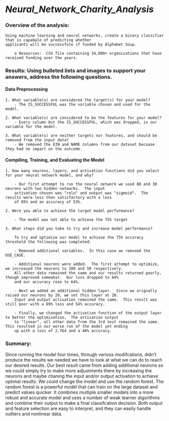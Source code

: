 # *Neural_Network_Charity_Analysis*

### Overview of the analysis:

    Using machine learning and neural networks, create a binary classifier that is capabale of predicting whether
    applicants will be successfule if funded by Alphabet Soup.
    
        o Resources:  CSV file containing 34,000+ organizations that have received funding over the years.

### Results: Using bulleted lists and images to support your answers, address the following questions.

#### Data Preprocessing

    1. What variable(s) are considered the target(s) for your model?
        - The IS_SUCCESSFUL was the variable chosen and used for the model.
    
    2. What variable(s) are considered to be the features for your model?
        - Every column but the IS_SUCCESSFUL, which was dropped, is our variable for the model. 
    
    3. What variable(s) are neither targets nor features, and should be removed from the input data?
        - We removed the EIN and NAME columns from our dataset becuase they had no impact on the outcome.

#### Compiling, Training, and Evaluating the Model

    1. How many neurons, layers, and activation functions did you select for your neural network model, and why?
        
        - Our first attempt to run the neural network we used 80 and 30 neurons with two hidden netowrks.  The input
        activation chosen was "relu" and output was "sigmoid".  The results were less then satisfactory with a loss
        of 85% and an accuracy of 53%.
        
    2. Were you able to achieve the target model performance?
            
        - The model was not able to achieve the 75% target
    
    3. What steps did you take to try and increase model performance?
    
        To try and optimize our model to achieve the 75% accuracy threshold the following was completed:
        
        - Removed additional variables.  In this case we remvoed the USE_CASE.

        - Additional neurons were added.  The first attempt to optimize, we increased the neurons to 100 and 50 respectively.
        All other data remained the same and our results returned poorly, though improved somewhat.  Our loss dropped to 64%
        and our accuracy rose to 64%.
            
        - Next we added an additional hidden layer.  Since we orignally raised our neurons by 20, we set this layer at 20.  
        Input and output activation remained the same.  This result was still poor with a 69% loss and 54% accuracy.
            
        - Finally, we changed the activation function of the output layer to better the optimization.  The activation output 
        to "linear", all other data from the 3rd test remained the same.  This resulted in our worse run of the model yet ending
        up with a loss of 2.764 and a 48% accuracy.
    
### Summary:

Since running the model four times, through various modifcations, didn't produce the results we needed we have to look at what we can
do to reach our desired results.  Our best result came from adding additional neurons so we could simply try to make more adjustments
there by increasing the neurons and maybe chaning the input and/or output activation to achieve optimal results.  We could change the
model and use the random forest.  The random forest is a powerful model that can train on the large dataset and predict values quicker.
It combines multiple smaller models into a more robust and accurate model and uses a number of weak learner algorithms and combine their
output to make a final classifcation decision.  Both output and feature selection are easy to interpret, and they can easily handle
outliers and nonlinear data.  
